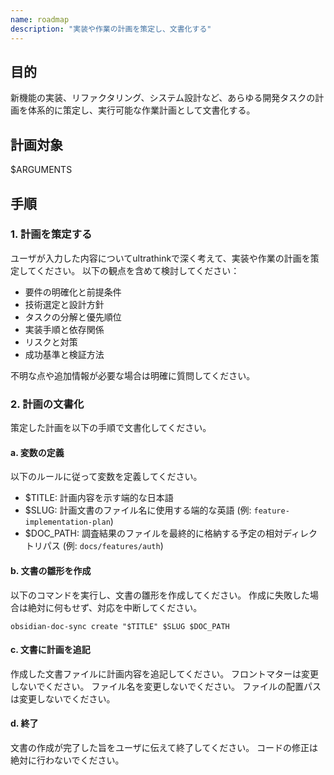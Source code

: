 ```yaml
---
name: roadmap
description: "実装や作業の計画を策定し、文書化する"
--- 
```


## 目的

新機能の実装、リファクタリング、システム設計など、あらゆる開発タスクの計画を体系的に策定し、実行可能な作業計画として文書化する。

## 計画対象

 $ARGUMENTS

## 手順

### 1. 計画を策定する

ユーザが入力した内容についてultrathinkで深く考えて、実装や作業の計画を策定してください。
以下の観点を含めて検討してください：

- 要件の明確化と前提条件
- 技術選定と設計方針
- タスクの分解と優先順位
- 実装手順と依存関係
- リスクと対策
- 成功基準と検証方法

不明な点や追加情報が必要な場合は明確に質問してください。

### 2. 計画の文書化

策定した計画を以下の手順で文書化してください。

#### a. 変数の定義

以下のルールに従って変数を定義してください。

- $TITLE: 計画内容を示す端的な日本語
- $SLUG: 計画文書のファイル名に使用する端的な英語 (例: `feature-implementation-plan`)
- $DOC_PATH: 調査結果のファイルを最終的に格納する予定の相対ディレクトリパス (例: `docs/features/auth`)

#### b. 文書の雛形を作成

以下のコマンドを実行し、文書の雛形を作成してください。
作成に失敗した場合は絶対に何もせず、対応を中断してください。

```
obsidian-doc-sync create "$TITLE" $SLUG $DOC_PATH
```

#### c. 文書に計画を追記

作成した文書ファイルに計画内容を追記してください。
フロントマターは変更しないでください。
ファイル名を変更しないでください。
ファイルの配置パスは変更しないでください。

#### d. 終了

文書の作成が完了した旨をユーザに伝えて終了してください。
コードの修正は絶対に行わないでください。